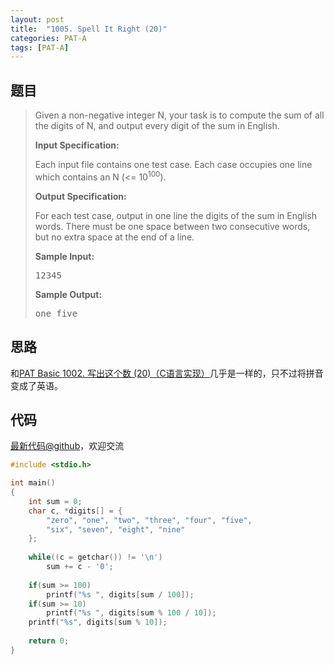 ```yaml
---
layout: post
title:  "1005. Spell It Right (20)"
categories: PAT-A
tags: [PAT-A]
---
```


## 题目

> <div id="problemContent">
> <p>Given a non-negative integer N, your task is to compute the sum of all the digits of N, and output every digit of the sum in English.
> </p>
> <p><b>
> Input Specification:
> </b></p>
> <p>Each input file contains one test case. Each case occupies one line which contains an N (&lt;= 10<sup>100</sup>).
> </p>
> <p><b>
> Output Specification:
> </b></p>
> <p>For each test case, output in one line the digits of the sum in English words. There must be one space between two consecutive words, but no extra space at the end of a line. 
> </p>
> <b>Sample Input:</b><pre>
> 12345
> </pre>
> <b>Sample Output:</b><pre>
> one five
> </pre>
> </div>

## 思路

和[PAT Basic 1002. 写出这个数 (20)（C语言实现）](http://www.jianshu.com/p/213843722abb)几乎是一样的，只不过将拼音变成了英语。

## 代码

[最新代码@github](https://github.com/OliverLew/PAT/blob/master/PATAdvanced/1005.c)，欢迎交流
```c
#include <stdio.h>

int main()
{
    int sum = 0;
    char c, *digits[] = {
        "zero", "one", "two", "three", "four", "five",
        "six", "seven", "eight", "nine"
    };
    
    while((c = getchar()) != '\n')
        sum += c - '0';
    
    if(sum >= 100)  
        printf("%s ", digits[sum / 100]);
    if(sum >= 10)   
        printf("%s ", digits[sum % 100 / 10]);
    printf("%s", digits[sum % 10]);
    
    return 0;
}

```